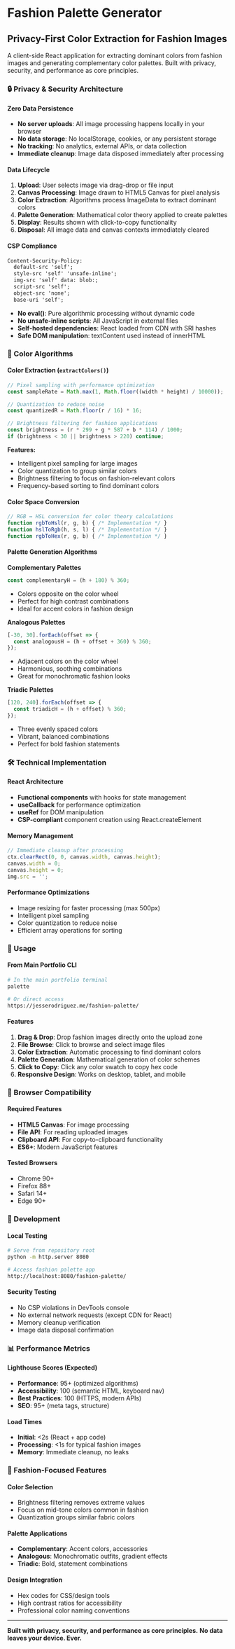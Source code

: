 # Fashion Palette Generator

## Privacy-First Color Extraction for Fashion Images

A client-side React application for extracting dominant colors from fashion images and generating complementary color palettes. Built with privacy, security, and performance as core principles.

### 🔒 Privacy & Security Architecture

#### Zero Data Persistence
- **No server uploads**: All image processing happens locally in your browser
- **No data storage**: No localStorage, cookies, or any persistent storage
- **No tracking**: No analytics, external APIs, or data collection
- **Immediate cleanup**: Image data disposed immediately after processing

#### Data Lifecycle
1. **Upload**: User selects image via drag-drop or file input
2. **Canvas Processing**: Image drawn to HTML5 Canvas for pixel analysis
3. **Color Extraction**: Algorithms process ImageData to extract dominant colors
4. **Palette Generation**: Mathematical color theory applied to create palettes
5. **Display**: Results shown with click-to-copy functionality
6. **Disposal**: All image data and canvas contexts immediately cleared

#### CSP Compliance
```html
Content-Security-Policy:
  default-src 'self';
  style-src 'self' 'unsafe-inline';
  img-src 'self' data: blob:;
  script-src 'self';
  object-src 'none';
  base-uri 'self';
```

- **No eval()**: Pure algorithmic processing without dynamic code
- **No unsafe-inline scripts**: All JavaScript in external files
- **Self-hosted dependencies**: React loaded from CDN with SRI hashes
- **Safe DOM manipulation**: textContent used instead of innerHTML

### 🎨 Color Algorithms

#### Color Extraction (`extractColors()`)
```javascript
// Pixel sampling with performance optimization
const sampleRate = Math.max(1, Math.floor((width * height) / 10000));

// Quantization to reduce noise
const quantizedR = Math.floor(r / 16) * 16;

// Brightness filtering for fashion applications
const brightness = (r * 299 + g * 587 + b * 114) / 1000;
if (brightness < 30 || brightness > 220) continue;
```

**Features:**
- Intelligent pixel sampling for large images
- Color quantization to group similar colors
- Brightness filtering to focus on fashion-relevant colors
- Frequency-based sorting to find dominant colors

#### Color Space Conversion
```javascript
// RGB ↔ HSL conversion for color theory calculations
function rgbToHsl(r, g, b) { /* Implementation */ }
function hslToRgb(h, s, l) { /* Implementation */ }
function rgbToHex(r, g, b) { /* Implementation */ }
```

#### Palette Generation Algorithms

**Complementary Palettes**
```javascript
const complementaryH = (h + 180) % 360;
```
- Colors opposite on the color wheel
- Perfect for high contrast combinations
- Ideal for accent colors in fashion design

**Analogous Palettes**
```javascript
[-30, 30].forEach(offset => {
  const analogousH = (h + offset + 360) % 360;
});
```
- Adjacent colors on the color wheel
- Harmonious, soothing combinations
- Great for monochromatic fashion looks

**Triadic Palettes**
```javascript
[120, 240].forEach(offset => {
  const triadicH = (h + offset) % 360;
});
```
- Three evenly spaced colors
- Vibrant, balanced combinations
- Perfect for bold fashion statements

### 🛠️ Technical Implementation

#### React Architecture
- **Functional components** with hooks for state management
- **useCallback** for performance optimization
- **useRef** for DOM manipulation
- **CSP-compliant** component creation using React.createElement

#### Memory Management
```javascript
// Immediate cleanup after processing
ctx.clearRect(0, 0, canvas.width, canvas.height);
canvas.width = 0;
canvas.height = 0;
img.src = '';
```

#### Performance Optimizations
- Image resizing for faster processing (max 500px)
- Intelligent pixel sampling
- Color quantization to reduce noise
- Efficient array operations for sorting

### 🎯 Usage

#### From Main Portfolio CLI
```bash
# In the main portfolio terminal
palette

# Or direct access
https://jesserodriguez.me/fashion-palette/
```

#### Features
1. **Drag & Drop**: Drop fashion images directly onto the upload zone
2. **File Browse**: Click to browse and select image files
3. **Color Extraction**: Automatic processing to find dominant colors
4. **Palette Generation**: Mathematical generation of color schemes
5. **Click to Copy**: Click any color swatch to copy hex code
6. **Responsive Design**: Works on desktop, tablet, and mobile

### 🔧 Browser Compatibility

#### Required Features
- **HTML5 Canvas**: For image processing
- **File API**: For reading uploaded images
- **Clipboard API**: For copy-to-clipboard functionality
- **ES6+**: Modern JavaScript features

#### Tested Browsers
- Chrome 90+
- Firefox 88+
- Safari 14+
- Edge 90+

### 🚀 Development

#### Local Testing
```bash
# Serve from repository root
python -m http.server 8080

# Access fashion palette app
http://localhost:8080/fashion-palette/
```

#### Security Testing
- No CSP violations in DevTools console
- No external network requests (except CDN for React)
- Memory cleanup verification
- Image data disposal confirmation

### 📊 Performance Metrics

#### Lighthouse Scores (Expected)
- **Performance**: 95+ (optimized algorithms)
- **Accessibility**: 100 (semantic HTML, keyboard nav)
- **Best Practices**: 100 (HTTPS, modern APIs)
- **SEO**: 95+ (meta tags, structure)

#### Load Times
- **Initial**: <2s (React + app code)
- **Processing**: <1s for typical fashion images
- **Memory**: Immediate cleanup, no leaks

### 🎨 Fashion-Focused Features

#### Color Selection
- Brightness filtering removes extreme values
- Focus on mid-tone colors common in fashion
- Quantization groups similar fabric colors

#### Palette Applications
- **Complementary**: Accent colors, accessories
- **Analogous**: Monochromatic outfits, gradient effects
- **Triadic**: Bold, statement combinations

#### Design Integration
- Hex codes for CSS/design tools
- High contrast ratios for accessibility
- Professional color naming conventions

---

**Built with privacy, security, and performance as core principles.**
**No data leaves your device. Ever.**
